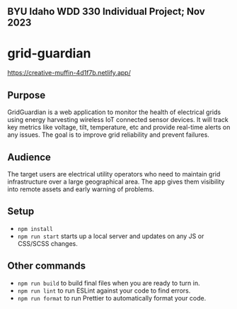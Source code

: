 ## BYU Idaho WDD 330 Individual Project; Nov 2023

# grid-guardian

https://creative-muffin-4d1f7b.netlify.app/

## Purpose

GridGuardian is a web application to monitor the health of electrical grids using energy harvesting wireless IoT connected sensor devices. It will track key metrics like voltage, tilt, temperature, etc and provide real-time alerts on any issues. The goal is to improve grid reliability and prevent failures.

## Audience

The target users are electrical utility operators who need to maintain grid infrastructure over a large geographical area. The app gives them visibility into remote assets and early warning of problems.

## Setup

- `npm install`
- `npm run start` starts up a local server and updates on any JS or CSS/SCSS changes.

## Other commands

- `npm run build` to build final files when you are ready to turn in.
- `npm run lint` to run ESLint against your code to find errors.
- `npm run format` to run Prettier to automatically format your code.
